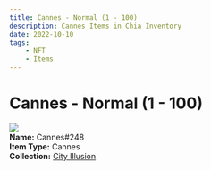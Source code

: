 ```yaml
---
title: Cannes - Normal (1 - 100)
description: Cannes Items in Chia Inventory
date: 2022-10-10
tags:
    - NFT
    - Items
---
```


# Cannes - Normal (1 - 100)
<div class="item_thumbnail">
<img loading="lazy" src="https://mw7qo25fqz7guqbmq2b2d44rd5ajki6owwu6a2a4gbdbemaebi.arweave.net/-Zb8Ha6WGfmpALIaDofORH0CVI861qeBoHDBGEjAECg"><br/>
<div><strong>Name:</strong> Cannes#248</div>
<div><strong>Item Type:</strong> Cannes</div>
<div><strong>Collection:</strong> <a href="https://www.spacescan.io/xch/nft/collection/col1lend2dcn558km4wcwta4xnkfv3xpcmlp9kyt0m909emvfxechlyqdl5ndg">City Illusion</a></div>
</div>

